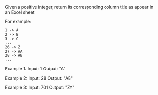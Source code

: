 Given a positive integer, return its corresponding column title as appear in an Excel sheet.

For example:

    1 -> A
    2 -> B
    3 -> C
    ...
    26 -> Z
    27 -> AA
    28 -> AB 
    ...
Example 1:
Input: 1
Output: "A"

Example 2:
Input: 28
Output: "AB"

Example 3:
Input: 701
Output: "ZY"